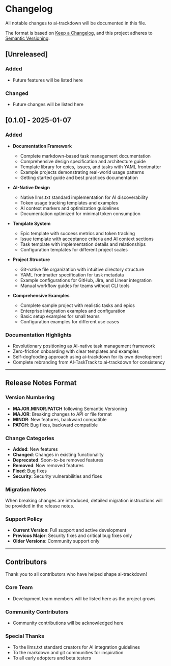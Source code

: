 # Changelog

All notable changes to ai-trackdown will be documented in this file.

The format is based on [Keep a Changelog](https://keepachangelog.com/en/1.0.0/),
and this project adheres to [Semantic Versioning](https://semver.org/spec/v2.0.0.html).

## [Unreleased]

### Added
- Future features will be listed here

### Changed
- Future changes will be listed here

## [0.1.0] - 2025-01-07

### Added
- **Documentation Framework**
  - Complete markdown-based task management documentation
  - Comprehensive design specification and architecture guide
  - Template library for epics, issues, and tasks with YAML frontmatter
  - Example projects demonstrating real-world usage patterns
  - Getting started guide and best practices documentation

- **AI-Native Design**
  - Native llms.txt standard implementation for AI discoverability
  - Token usage tracking templates and examples
  - AI context markers and optimization guidelines
  - Documentation optimized for minimal token consumption

- **Template System**
  - Epic template with success metrics and token tracking
  - Issue template with acceptance criteria and AI context sections  
  - Task template with implementation details and relationships
  - Configuration templates for different project scales

- **Project Structure**
  - Git-native file organization with intuitive directory structure
  - YAML frontmatter specification for task metadata
  - Example configurations for GitHub, Jira, and Linear integration
  - Manual workflow guides for teams without CLI tools

- **Comprehensive Examples**
  - Complete sample project with realistic tasks and epics
  - Enterprise integration examples and configuration
  - Basic setup examples for small teams
  - Configuration examples for different use cases

### Documentation Highlights
- Revolutionary positioning as AI-native task management framework
- Zero-friction onboarding with clear templates and examples
- Self-dogfooding approach using ai-trackdown for its own development
- Complete rebranding from AI-TaskTrack to ai-trackdown for consistency

---

## Release Notes Format

### Version Numbering
- **MAJOR.MINOR.PATCH** following Semantic Versioning
- **MAJOR**: Breaking changes to API or file format
- **MINOR**: New features, backward compatible
- **PATCH**: Bug fixes, backward compatible

### Change Categories
- **Added**: New features
- **Changed**: Changes in existing functionality
- **Deprecated**: Soon-to-be removed features
- **Removed**: Now removed features
- **Fixed**: Bug fixes
- **Security**: Security vulnerabilities and fixes

### Migration Notes
When breaking changes are introduced, detailed migration instructions will be provided in the release notes.

### Support Policy
- **Current Version**: Full support and active development
- **Previous Major**: Security fixes and critical bug fixes only
- **Older Versions**: Community support only

---

## Contributors

Thank you to all contributors who have helped shape ai-trackdown! 

### Core Team
- Development team members will be listed here as the project grows

### Community Contributors
- Community contributions will be acknowledged here

### Special Thanks
- To the llms.txt standard creators for AI integration guidelines
- To the markdown and git communities for inspiration
- To all early adopters and beta testers